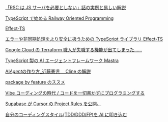 []()
[]()
[]()

[「RSC は JS サーバを必要としない」話の実例と易しい解説](https://zenn.dev/shin_taro/articles/a23e4b69741f7c)

[TypeScript で始める Railway Oriented Programming](https://zenn.dev/eju_labs/articles/fb6d69f7951510)

[Effect-TS](https://scrapbox.io/mrsekut-p/Effect-TS)

[エラーや非同期処理をより安全に扱うための TypeScript ライブラリ Effect-TS](https://azukiazusa.dev/blog/typescript-library-for-safer-error-handling-and-async-operations-effect-ts/)

[Google Cloud の Terraform 職人が失職する機能が出てしまった……](https://zenn.dev/nnaka2992/articles/intro_to_application_design_center)

[TypeScript 製の AI エージェントフレームワーク Mastra](https://azukiazusa.dev/blog/typescript-ai-agent-framework-mastra/)

[AI*Agent*の作り方\_近藤憲児　 Cline の解説](https://speakerdeck.com/kenjikondobai/ai-agent-nozuo-rifang-jin-teng-xian-er)

[package by feature のススメ](https://zenn.dev/pandanoir/articles/d74d317f2b3caf)

[Vibe コーディングの時代 / コードを一切書かずにプログラミングする](https://wirelesswire.jp/2025/03/88240/)

[Supabase が Cursor の Project Rules を公開。](https://github.com/supabase/supabase/tree/master/examples/prompts)

[自分のコーディングスタイル(TDD/DDD/FP)を AI に叩き込む](https://zenn.dev/mizchi/articles/ai-ddd-tdd-prompt)
